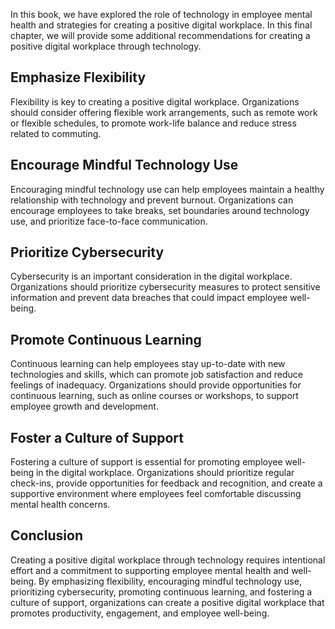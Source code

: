 
In this book, we have explored the role of technology in employee mental health and strategies for creating a positive digital workplace. In this final chapter, we will provide some additional recommendations for creating a positive digital workplace through technology.

Emphasize Flexibility
---------------------

Flexibility is key to creating a positive digital workplace. Organizations should consider offering flexible work arrangements, such as remote work or flexible schedules, to promote work-life balance and reduce stress related to commuting.

Encourage Mindful Technology Use
--------------------------------

Encouraging mindful technology use can help employees maintain a healthy relationship with technology and prevent burnout. Organizations can encourage employees to take breaks, set boundaries around technology use, and prioritize face-to-face communication.

Prioritize Cybersecurity
------------------------

Cybersecurity is an important consideration in the digital workplace. Organizations should prioritize cybersecurity measures to protect sensitive information and prevent data breaches that could impact employee well-being.

Promote Continuous Learning
---------------------------

Continuous learning can help employees stay up-to-date with new technologies and skills, which can promote job satisfaction and reduce feelings of inadequacy. Organizations should provide opportunities for continuous learning, such as online courses or workshops, to support employee growth and development.

Foster a Culture of Support
---------------------------

Fostering a culture of support is essential for promoting employee well-being in the digital workplace. Organizations should prioritize regular check-ins, provide opportunities for feedback and recognition, and create a supportive environment where employees feel comfortable discussing mental health concerns.

Conclusion
----------

Creating a positive digital workplace through technology requires intentional effort and a commitment to supporting employee mental health and well-being. By emphasizing flexibility, encouraging mindful technology use, prioritizing cybersecurity, promoting continuous learning, and fostering a culture of support, organizations can create a positive digital workplace that promotes productivity, engagement, and employee well-being.
